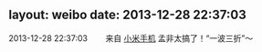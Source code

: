 layout: weibo
date: 2013-12-28 22:37:03
---
2013-12-28 22:37:03  &nbsp;&nbsp;&nbsp;&nbsp;&nbsp;&nbsp; 来自 <a href="http://app.weibo.com/t/feed/22zMnn" rel="nofollow">小米手机</a>
孟非太搞了！“一波三折”～ ​​​
